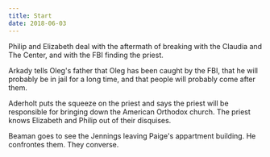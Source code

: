 ```yaml
---
title: Start
date: 2018-06-03
---
```

Philip and Elizabeth deal with the aftermath of breaking with the Claudia and The Center, and with the FBI finding the priest.

Arkady tells Oleg's father that Oleg has been caught by the FBI, that he will probably be in jail for a long time, and that people will probably come after them.

Aderholt puts the squeeze on the priest and says the priest will be responsible for bringing down the American Orthodox church. The priest knows Elizabeth and Philip out of their disquises.

Beaman goes to see the Jennings leaving Paige's appartment building. He confrontes them. They converse.
